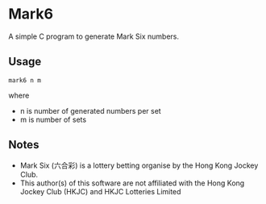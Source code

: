 # Mark6

A simple C program to generate Mark Six numbers.

## Usage
```
mark6 n m
```
where 
* n is number of generated numbers per set
* m is number of sets


## Notes
* Mark Six (六合彩) is a lottery betting organise by the Hong Kong Jockey Club.
* This author(s) of this software are not affiliated with the Hong Kong Jockey Club (HKJC) and HKJC Lotteries Limited
